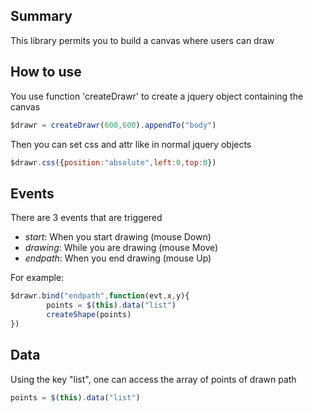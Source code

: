 ## Summary

This library permits you to build a canvas where users can draw

## How to use

You use function 'createDrawr' to create a jquery object containing the canvas

```javascript
$drawr = createDrawr(600,600).appendTo("body")
```

Then you can set css and attr like in normal jquery objects

```javascript
$drawr.css({position:"absolute",left:0,top:0})
```

## Events

There are 3 events that are triggered

* *start*: When you start drawing (mouse Down)
* *drawing*: While you are drawing (mouse Move)
* *endpath*: When you end drawing (mouse Up)

For example:

```javascript
$drawr.bind("endpath",function(evt,x,y){
        points = $(this).data("list")
        createShape(points)
})
```

## Data

Using the key "list", one can access the array of points of drawn path

```javascript
points = $(this).data("list")
```
